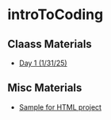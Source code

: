 # introToCoding

## Claass Materials
- [Day 1 (1/31/25)](./classMaterials/dayOne.MD)
  
## Misc Materials
- [Sample for HTML project](./sample/html/index.html)

